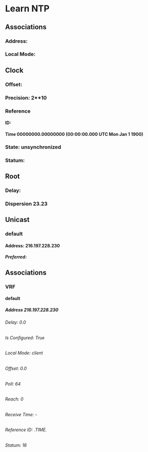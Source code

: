

# Learn NTP
## Associations
### Address: 
### Local Mode: 
## Clock
### Offset: 
### Precision: 2**10
### Reference
#### ID: 
#### Time 00000000.00000000 (00:00:00.000 UTC Mon Jan 1 1900)
### State: unsynchronized
### Statum: 
## Root
### Delay: 
### Dispersion 23.23
## Unicast
### default
#### Address: 216.197.228.230
##### Preferred: </td>
## Associations
### VRF
#### default
##### Address 216.197.228.230
###### Delay: 0.0
###### Is Configured: True
###### Local Mode: client
###### Offset: 0.0
###### Poll: 64
###### Reach: 0
###### Receive Time: -
###### Reference ID: .TIME.
###### Statum: 16